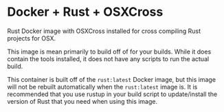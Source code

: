 # Docker + Rust + OSXCross

Rust Docker image with OSXCross installed for cross compiling Rust projects for OSX.

This image is mean primarily to build off of for your builds. While it does contain the tools installed, it does not have any scripts to run the actual build.

This container is built off of the `rust:latest` Docker image, but this image will not be rebuilt automatically when the `rust:latest` image is. It is recommended that you use rustup in your build script to update/install the version of Rust that you need when using this image.
